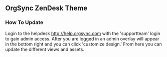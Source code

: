 ## OrgSync ZenDesk Theme

### How To Update

Login to the helpdesk http://help.orgsync.com with the 'supportteam' login to gain admin access. After you are logged in an admin overlay will appear in the bottom right and you can click 'customize design.' From here you can update the different views and assets.

